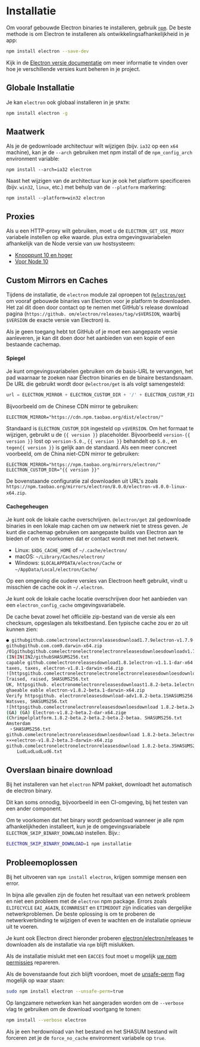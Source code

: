 # Installatie

Om vooraf gebouwde Electron binaries te installeren, gebruik [`npm`](https://docs.npmjs.com). De beste methode is om Electron te installeren als ontwikkelingsafhankelijkheid in je app:

```sh
npm install electron --save-dev
```

Kijk in de [Electron versie documentatie](./electron-versioning.md) om meer informatie te vinden over hoe je verschillende versies kunt beheren in je project.

## Globale Installatie

Je kan `electron` ook globaal installeren in je `$PATH`:

```sh
npm install electron -g
```

## Maatwerk

Als je de gedownloade architectuur wilt wijzigen (bijv. `ia32` op een `x64` machine), kan je de `--arch` gebruiken met npm install of de `npm_config_arch` environment variable:

```shell
npm install --arch=ia32 electron
```

Naast het wijzigen van de architectuur kun je ook het platform specificeren (bijv. `win32`, `linux`, etc.) met behulp van de `--platform` markering:

```shell
npm install --platform=win32 electron
```

## Proxies

Als u een HTTP-proxy wilt gebruiken, moet u de `ELECTRON_GET_USE_PROXY` variabele instellen op elke waarde. plus extra omgevingsvariabelen afhankelijk van de Node versie van uw hostsysteem:

* [Knooppunt 10 en hoger](https://github.com/gajus/global-agent/blob/v2.1.5/README.md#environment-variables)
* [Voor Node 10](https://github.com/np-maintain/global-tunnel/blob/v2.7.1/README.md#auto-config)

## Custom Mirrors en Caches
Tijdens de installatie, de `electron` module zal oproepen tot [`@electron/get`](https://github.com/electron/get) om vooraf gebouwde binaries van Electron voor je platform te downloaden. Het zal dit doen door contact op te nemen met GitHub's release download pagina (`https://github. om/electron/releases/tag/v$VERSION`, waarbij `$VERSION` de exacte versie van Electron) is.

Als je geen toegang hebt tot GitHub of je moet een aangepaste versie aanleveren, je kan dit doen door het aanbieden van een kopie of een bestaande cachemap.

#### Spiegel
Je kunt omgevingsvariabelen gebruiken om de basis-URL te vervangen, het pad waarnaar te zoeken naar Electron binaries en de binaire bestandsnaam. De URL die gebruikt wordt door `@electron/get` is als volgt samengesteld:

```javascript
url = ELECTRON_MIRROR + ELECTRON_CUSTOM_DIR + '/' + ELECTRON_CUSTOM_FILENAAM
```

Bijvoorbeeld om de Chinese CDN mirror te gebruiken:

```shell
ELECTRON_MIRROR="https://cdn.npm.taobao.org/dist/electron/"
```

Standaard is `ELECTRON_CUSTOM_DIR` ingesteld op `v$VERSION`. Om het formaat te wijzigen, gebruikt u de `{{ version }}` placeholder. Bijvoorbeeld `version-{{ version }}` lost op `version-5.0.`, `{{ version }}` behandelt op `5.0.`, en `tegen{{ version }}` is gelijk aan de standaard. Als een meer concreet voorbeeld, om de China niet-CDN mirror te gebruiken:

```shell
ELECTRON_MIRROR="https://npm.taobao.org/mirrors/electron/"
ELECTRON_CUSTOM_DIR="{{ version }}"
```

De bovenstaande configuratie zal downloaden uit URL's zoals `https://npm.taobao.org/mirrors/electron/8.0.0/electron-v8.0.0-linux-x64.zip`.

#### Cachegeheugen
Je kunt ook de lokale cache overschrijven. `@electron/get` zal gedownloade binaries in een lokale map cachen om uw netwerk niet te stress geven. Je kunt die cachemap gebruiken om aangepaste builds van Electron aan te bieden of om te voorkomen dat er contact wordt met met het netwerk.

* Linux: `$XDG_CACHE_HOME` of `~/.cache/electron/`
* macOS: `~/Library/Caches/electron/`
* Windows: `$LOCALAPPDATA/electron/Cache` or `~/AppData/Local/electron/Cache/`

Op een omgeving die oudere versies van Electroon heeft gebruikt, vindt u misschien de cache ook in `~/.electron`.

Je kunt ook de lokale cache locatie overschrijven door het aanbieden van een `electron_config_cache` omgevingsvariabele.

De cache bevat zowel het officiële zip-bestand van de versie als een checksum, opgeslagen als tekstbestand. Een typische cache zou er zo uit kunnen zien:

```sh
● githubgithub.comelectronelectronreleasesdownload1.7.9electron-v1.7.9-darwin-x64.zip
githubgithub.com.com9.darwin-x64.zip
/01githubgithub.comelectronelectronelectronreleasesdownloesdownloadv1.7.9SHASUMS256.txt
(IN(IN(IN2/githubSHASUMS256.txt
capable github.comelectronreleasesdownload1.8.1electron-v1.1.1-dar-x64. IP IP
taxes, taxes, electron-v1.8.1-darwin-x64.zip
![httpsgithub.comelectronelectronelectronelectronreleasesdownloesdownloast1.8.1SHASUMS256.txt
ľraised, raised, SHASUMS256.txt
UK, httpsgithub. electronomelectronreleasesdownloast1.8.2-beta.1electron-v1.8.2-beta.1-darwin-x64.zip
ghaeable eable electron-v1.8.2-beta.1-darwin-x64.zip
Verify httpsgithub. electronreleasesdownload-adv1.8.2-beta.1SHASUMS256.txt
Watsves, SHASUMS256.txt
![httpsgithub.comelectronelectronreleasesdownloesdownload 1.8.2-beta.2electron-v1.8.2-beta.2-darwin-x64.zip
(GA) (GA) Electron-v1.8.2-beta.2-dar-x64.zige
(Chrimpelplatform.1.8.2-beta.2-beta.2-beta.2-betaa. SHASUMS256.txt
Amsterdam
 ・SHASUMS256.txt
github.comelectronelectronreleasesdownloesdownload 1.8.2-beta.3electron-v1.8.2-beta.3-darwin-x64. Rust uit
×××electron-v1.8.2-beta.3-darwin-x64.zip
github.comelectronelectronelectronreleasesdownload 1.8.2-beta.3SHASUMS256.txt
    LudLudLudLud6.txt
```

## Overslaan binaire download
Bij het installeren van het `electron` NPM pakket, downloadt het automatisch de electron binary.

Dit kan soms onnodig, bijvoorbeeld in een CI-omgeving, bij het testen van een ander component.

Om te voorkomen dat het binary wordt gedownload wanneer je alle npm afhankelijkheden installeert, kun je de omgevingsvariabele `ELECTRON_SKIP_BINARY_DOWNLOAD` instellen. Bijv.:
```sh
ELECTRON_SKIP_BINARY_DOWNLOAD=1 npm installatie
```

## Probleemoplossen

Bij het uitvoeren van `npm install electron`, krijgen sommige mensen een error.

In bijna alle gevallen zijn de fouten het resultaat van een netwerk probleem en niet een probleem met de `electron` npm package. Errors zoals `ELIFECYCLE` `EAI_AGAIN`, `ECONNRESET` en `ETIMEDOUT` zijn indicaties van dergelijke netwerkproblemen. De beste oplossing is om te proberen de netwerkverbinding te wijzigen of even te wachten en de installatie opnieuw uit te voeren.

Je kunt ook Electron direct hieronder proberen [electron/electron/releases](https://github.com/electron/electron/releases) te downloaden als de installatie via `npm` blijft mislukken.

Als de installatie mislukt met een `EACCES` fout moet u mogelijk [uw npm permissies](https://docs.npmjs.com/getting-started/fixing-npm-permissions) repareren.

Als de bovenstaande fout zich blijft voordoen, moet de [unsafe-perm](https://docs.npmjs.com/misc/config#unsafe-perm) flag mogelijk op waar staan:

```sh
sudo npm install electron --unsafe-perm=true
```

Op langzamere netwerken kan het aangeraden worden om de `--verbose` vlag te gebruiken om de download voortgang te tonen:

```sh
npm install --verbose electron
```

Als je een herdownload van het bestand en het SHASUM bestand wilt forceren zet je de `force_no_cache` environment variabele op `true`.
